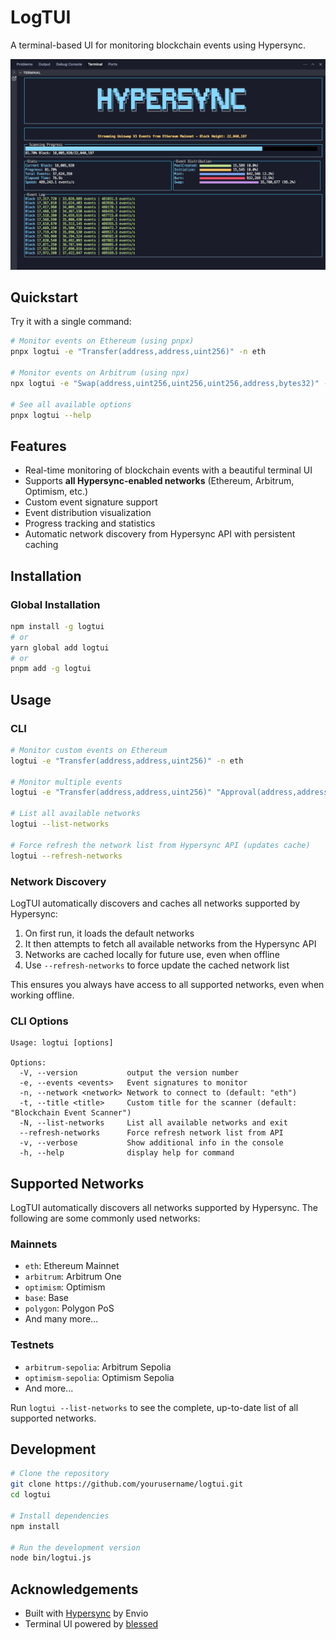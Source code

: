 # LogTUI

A terminal-based UI for monitoring blockchain events using Hypersync.

![LogTUI gif](./hypersync.gif)

## Quickstart

Try it with a single command:

```bash
# Monitor events on Ethereum (using pnpx)
pnpx logtui -e "Transfer(address,address,uint256)" -n eth

# Monitor events on Arbitrum (using npx)
npx logtui -e "Swap(address,uint256,uint256,uint256,address,bytes32)" -n arbitrum

# See all available options
pnpx logtui --help
```

## Features

- Real-time monitoring of blockchain events with a beautiful terminal UI
- Supports **all Hypersync-enabled networks** (Ethereum, Arbitrum, Optimism, etc.)
- Custom event signature support
- Event distribution visualization
- Progress tracking and statistics
- Automatic network discovery from Hypersync API with persistent caching

## Installation

### Global Installation

```bash
npm install -g logtui
# or
yarn global add logtui
# or
pnpm add -g logtui
```

## Usage

### CLI

```bash
# Monitor custom events on Ethereum
logtui -e "Transfer(address,address,uint256)" -n eth

# Monitor multiple events
logtui -e "Transfer(address,address,uint256)" "Approval(address,address,uint256)" -n eth

# List all available networks
logtui --list-networks

# Force refresh the network list from Hypersync API (updates cache)
logtui --refresh-networks
```

### Network Discovery

LogTUI automatically discovers and caches all networks supported by Hypersync:

1. On first run, it loads the default networks
2. It then attempts to fetch all available networks from the Hypersync API
3. Networks are cached locally for future use, even when offline
4. Use `--refresh-networks` to force update the cached network list

This ensures you always have access to all supported networks, even when working offline.

### CLI Options

```
Usage: logtui [options]

Options:
  -V, --version           output the version number
  -e, --events <events>   Event signatures to monitor
  -n, --network <network> Network to connect to (default: "eth")
  -t, --title <title>     Custom title for the scanner (default: "Blockchain Event Scanner")
  -N, --list-networks     List all available networks and exit
  --refresh-networks      Force refresh network list from API
  -v, --verbose           Show additional info in the console
  -h, --help              display help for command
```

## Supported Networks

LogTUI automatically discovers all networks supported by Hypersync. The following are some commonly used networks:

### Mainnets

- `eth`: Ethereum Mainnet
- `arbitrum`: Arbitrum One
- `optimism`: Optimism
- `base`: Base
- `polygon`: Polygon PoS
- And many more...

### Testnets

- `arbitrum-sepolia`: Arbitrum Sepolia
- `optimism-sepolia`: Optimism Sepolia
- And more...

Run `logtui --list-networks` to see the complete, up-to-date list of all supported networks.

## Development

```bash
# Clone the repository
git clone https://github.com/yourusername/logtui.git
cd logtui

# Install dependencies
npm install

# Run the development version
node bin/logtui.js
```

## Acknowledgements

- Built with [Hypersync](https://docs.envio.dev/docs/HyperIndex/overview) by Envio
- Terminal UI powered by [blessed](https://github.com/chjj/blessed)
